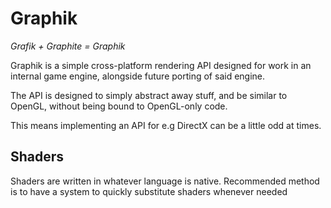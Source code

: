 # Graphik
*Grafik + Graphite = Graphik*  

Graphik is a simple cross-platform rendering API designed for work in an internal
game engine, alongside future porting of said engine.

The API is designed to simply abstract away stuff, and be similar to OpenGL, without
being bound to OpenGL-only code.

This means implementing an API for e.g DirectX can be a little odd at times.

## Shaders
Shaders are written in whatever language is native. Recommended method is to have a system
to quickly substitute shaders whenever needed
